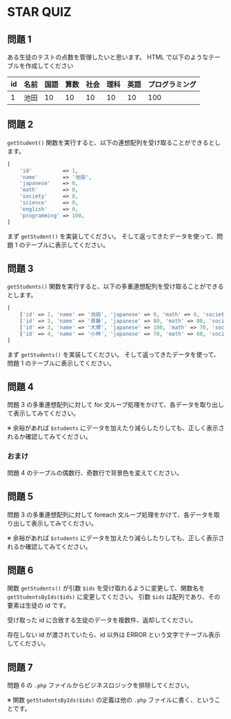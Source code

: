 # STAR QUIZ

## 問題 1

ある生徒のテストの点数を管理したいと思います。
HTML で以下のようなテーブルを作成してください

|id|名前|国語|算数|社会|理科|英語|プログラミング|
|:--|:--|:--|:--|:--|:--|:--|:--|
|1|池田|10|10|10|10|10|100|

## 問題 2

`getStudent()` 関数を実行すると、以下の連想配列を受け取ることができるとします。

```php
[
    'id'          => 1,
    'name'        => '池田',
    'japanese'    => 0,
    'math'        => 0,
    'society'     => 0,
    'science'     => 0,
    'english'     => 0,
    'programming' => 100,
]
```

まず `getStudent()` を実装してください。
そして返ってきたデータを使って、問題 1 のテーブルに表示してください。

## 問題 3

`getStudents()` 関数を実行すると、以下の多重連想配列を受け取ることができるとします。

```php
[
    ['id' => 1, 'name' => '池田', 'japanese' => 0, 'math' => 0, 'society' => 0, 'science' => 0, 'english' => 0, 'programming' => 100],
    ['id' => 2, 'name' => '斉藤', 'japanese' => 80, 'math' => 80, 'society' => 80, 'science' => 80, 'english' => 80, 'programming' => 80],
    ['id' => 3, 'name' => '大塚', 'japanese' => 100, 'math' => 70, 'society' => 90, 'science' => 70, 'english' => 60, 'programming' => 80],
    ['id' => 4, 'name' => '小林', 'japanese' => 70, 'math' => 60, 'society' => 80, 'science' => 100, 'english' => 60, 'programming' => 80],
]
```

まず `getStudents()` を実装してください。
そして返ってきたデータを使って、問題 1 のテーブルに表示してください。

## 問題 4

問題 3 の多重連想配列に対して for 文ループ処理をかけて、各データを取り出して表示してみてください。

※ 余裕があれば `$students` にデータを加えたり減らしたりしても、正しく表示されるか確認してみてください。

### おまけ

問題 4 のテーブルの偶数行、奇数行で背景色を変えてください。

## 問題 5

問題 3 の多重連想配列に対して foreach 文ループ処理をかけて、各データを取り出して表示してみてください。

※ 余裕があれば `$students` にデータを加えたり減らしたりしても、正しく表示されるか確認してみてください。

## 問題 6

関数 `getStudents()` が引数 `$ids` を受け取れるように変更して、関数名を `getStudentsByIds($ids)` に変更してください。
引数 `$ids` は配列であり、その要素は生徒の id です。

受け取った id に合致する生徒のデータを複数件、返却してください。

存在しない id が渡されていたら、id 以外は ERROR という文字でテーブル表示してください。

## 問題 7

問題 6 の `.php` ファイルからビジネスロジックを排除してください。

※ 関数 `getStudentsByIds($ids)` の定義は他の `.php` ファイルに書く、ということです。
